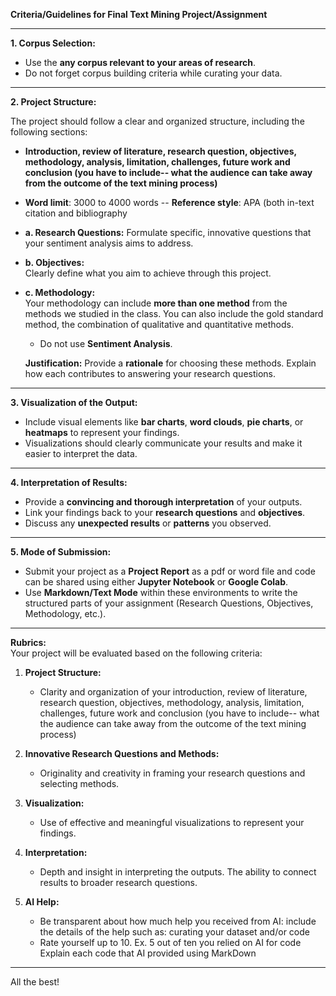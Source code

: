 **Criteria/Guidelines for Final Text Mining Project/Assignment**

---

**1. Corpus Selection:**  
- Use the **any corpus relevant to your areas of research**.
- Do not forget corpus building criteria while curating your data.

---

**2. Project Structure:**

The project should follow a clear and organized structure, including the following sections:

- **Introduction, review of literature, research question, objectives, methodology, analysis,  limitation, challenges, future work and conclusion (you have to include-- what the audience can take away from the outcome of the text mining process)**  
- **Word limit**: 3000 to 4000 words
-- **Reference style**: APA (both in-text citation and bibliography
  
- **a. Research Questions:**
Formulate specific, innovative questions that your sentiment analysis aims to address.

- **b. Objectives:**  
  Clearly define what you aim to achieve through this project.
  
- **c. Methodology:**  
  Your methodology can include **more than one method** from the methods we studied in the class. 
  You can also include the gold standard method, the combination of qualitative and quantitative methods.
  - Do not use **Sentiment Analysis**.
  
  **Justification:** Provide a **rationale** for choosing these methods. Explain how each contributes to answering your research questions.

---

**3. Visualization of the Output:**  
- Include visual elements like **bar charts**, **word clouds**, **pie charts**, or **heatmaps** to represent your findings.
- Visualizations should clearly communicate your results and make it easier to interpret the data.

---

**4. Interpretation of Results:**  
- Provide a **convincing and thorough interpretation** of your outputs.
- Link your findings back to your **research questions** and **objectives**.
- Discuss any **unexpected results** or **patterns** you observed.

---

**5. Mode of Submission:**  
- Submit your project as a **Project Report** as a pdf or word file and code can be shared using either **Jupyter Notebook** or **Google Colab**.
- Use **Markdown/Text Mode** within these environments to write the structured parts of your assignment (Research Questions, Objectives, Methodology, etc.).

---

**Rubrics:**  
Your project will be evaluated based on the following criteria:

1. **Project Structure:**  
   - Clarity and organization of your introduction, review of literature, research question, objectives, methodology, analysis,  limitation, challenges, future work and conclusion (you have to include-- what the audience can take away from the outcome of the text mining process)

2. **Innovative Research Questions and Methods:**  
   - Originality and creativity in framing your research questions and selecting methods.

3. **Visualization:**  
   - Use of effective and meaningful visualizations to represent your findings.

4. **Interpretation:**  
   - Depth and insight in interpreting the outputs. The ability to connect results to broader research questions.

5. **AI Help:**
   - Be transparent about how much help you received from AI: include the details of the help such as: curating your dataset and/or code
   - Rate yourself up to 10. Ex. 5 out of ten you relied on AI for code
     Explain each code that AI provided using MarkDown


---

All the best!



